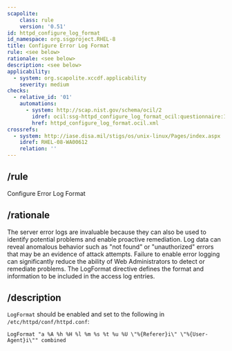 ```yaml
---
scapolite:
    class: rule
    version: '0.51'
id: httpd_configure_log_format
id_namespace: org.ssgproject.RHEL-8
title: Configure Error Log Format
rule: <see below>
rationale: <see below>
description: <see below>
applicability:
  - system: org.scapolite.xccdf.applicability
    severity: medium
checks:
  - relative_id: '01'
    automations:
      - system: http://scap.nist.gov/schema/ocil/2
        idref: ocil:ssg-httpd_configure_log_format_ocil:questionnaire:1
        href: httpd_configure_log_format.ocil.xml
crossrefs:
  - system: http://iase.disa.mil/stigs/os/unix-linux/Pages/index.aspx
    idref: RHEL-08-WA00612
    relation: ''
---
```



## /rule

Configure Error Log Format

## /rationale

The
server error logs are invaluable because they can also be used to
identify potential problems and enable proactive remediation. Log data
can reveal anomalous behavior such as \"not found\" or \"unauthorized\"
errors that may be an evidence of attack attempts. Failure to enable
error logging can significantly reduce the ability of Web Administrators
to detect or remediate problems. The LogFormat directive defines the
format and information to be included in the access log entries.

## /description

`LogFormat`
should be enabled and set to the following in
`/etc/httpd/conf/httpd.conf`:

``` 
LogFormat "a %A %h %H %l %m %s %t %u %U \"%{Referer}i\" \"%{User-Agent}i\"" combined
```
